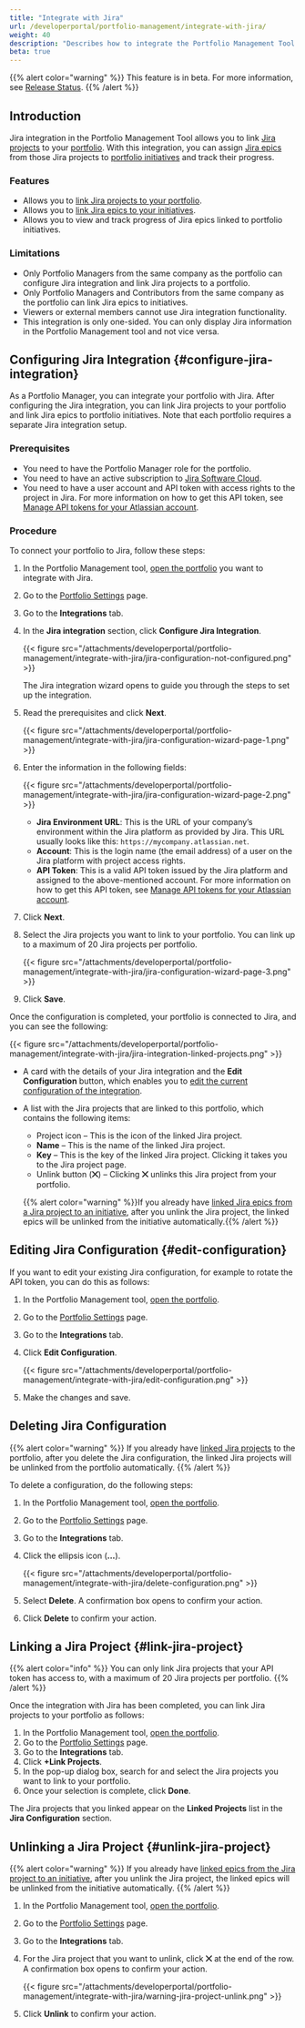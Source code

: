```yaml
---
title: "Integrate with Jira"
url: /developerportal/portfolio-management/integrate-with-jira/
weight: 40
description: "Describes how to integrate the Portfolio Management Tool with Jira."
beta: true
---
```


{{% alert color="warning" %}}
This feature is in beta. For more information, see [Release Status](/releasenotes/release-status/).
{{% /alert %}}

## Introduction

Jira integration in the Portfolio Management Tool allows you to link [Jira projects](https://www.atlassian.com/software/jira/guides/projects/overview#what-is-a-jira-project) to your [portfolio](/developerportal/portfolio-management/#portfolio-landscape). With this integration, you can assign [Jira epics](https://www.atlassian.com/agile/project-management/epics) from those Jira projects to [portfolio initiatives](/developerportal/portfolio-management/initiatives-overview/#create-new-initiative) and track their progress.

### Features

* Allows you to [link Jira projects to your portfolio](#link-jira-project).
* Allows you to [link Jira epics to your initiatives](/developerportal/portfolio-management/initiatives-overview/#link-epic-from-jira-project).
* Allows you to view and track progress of Jira epics linked to portfolio initiatives.

### Limitations

* Only Portfolio Managers from the same company as the portfolio can configure Jira integration and link Jira projects to a portfolio. 
* Only Portfolio Managers and Contributors from the same company as the portfolio can link Jira epics to initiatives.
* Viewers or external members cannot use Jira integration functionality.
* This integration is only one-sided. You can only display Jira information in the Portfolio Management tool and not vice versa. 

## Configuring Jira Integration {#configure-jira-integration}

As a Portfolio Manager, you can integrate your portfolio with Jira. After configuring the Jira integration, you can link Jira projects to your portfolio and link Jira epics to portfolio initiatives. Note that each portfolio requires a separate Jira integration setup.

### Prerequisites

* You need to have the Portfolio Manager role for the portfolio.
* You need to have an active subscription to [Jira Software Cloud](https://support.atlassian.com/jira-cloud-administration/docs/explore-jira-cloud-plans/).
* You need to have a user account and API token with access rights to the project in Jira. For more information on how to get this API token, see [Manage API tokens for your Atlassian account](https://support.atlassian.com/atlassian-account/docs/manage-api-tokens-for-your-atlassian-account/).

### Procedure

To connect your portfolio to Jira, follow these steps:

1. In the Portfolio Management tool, [open the portfolio](/developerportal/portfolio-management/#open-portfolio) you want to integrate with Jira. 
2. Go to the [Portfolio Settings](/developerportal/portfolio-management/portfolio-settings/) page.
3. Go to the **Integrations** tab.
4. In the **Jira integration** section, click **Configure Jira Integration**.

    {{< figure src="/attachments/developerportal/portfolio-management/integrate-with-jira/jira-configuration-not-configured.png" >}}

    The Jira integration wizard opens to guide you through the steps to set up the integration.

5. Read the prerequisites and click **Next**.

    {{< figure src="/attachments/developerportal/portfolio-management/integrate-with-jira/jira-configuration-wizard-page-1.png" >}}

6. Enter the information in the following fields:

    {{< figure src="/attachments/developerportal/portfolio-management/integrate-with-jira/jira-configuration-wizard-page-2.png" >}}

     * **Jira Environment URL**: This is the URL of your company’s environment within the Jira platform as provided by Jira. This URL usually looks like this: `https://mycompany.atlassian.net`.
     * **Account**: This is the login name (the email address) of a user on the Jira platform with project access rights.
     * **API Token**: This is a valid API token issued by the Jira platform and assigned to the above-mentioned account. For more information on how to get this API token, see [Manage API tokens for your Atlassian account](https://support.atlassian.com/atlassian-account/docs/manage-api-tokens-for-your-atlassian-account/).

7. Click **Next**.
8. Select the Jira projects you want to link to your portfolio. You can link up to a maximum of 20 Jira projects per portfolio.

    {{< figure src="/attachments/developerportal/portfolio-management/integrate-with-jira/jira-configuration-wizard-page-3.png" >}}

9. Click **Save**.

Once the configuration is completed, your portfolio is connected to Jira, and you can see the following:

{{< figure src="/attachments/developerportal/portfolio-management/integrate-with-jira/jira-integration-linked-projects.png" >}}

* A card with the details of your Jira integration and the **Edit Configuration** button, which enables you to [edit the current configuration of the integration](#edit-configuration). 
* A list with the Jira projects that are linked to this portfolio, which contains the following items:

    * Project icon – This is the icon of the linked Jira project.
    * **Name** – This is the name of the linked Jira project.
    * **Key** – This is the key of the linked Jira project. Clicking it takes you to the Jira project page.
    * Unlink button (**⨉**) – Clicking **⨉** unlinks this Jira project from your portfolio.

    {{% alert color="warning" %}}If you already have [linked Jira epics from a Jira project to an initiative](/developerportal/portfolio-management/initiatives-overview/#link-epic-from-jira-project), after you unlink the Jira project, the linked epics will be unlinked from the initiative automatically.{{% /alert %}}

## Editing Jira Configuration {#edit-configuration}

If you want to edit your existing Jira configuration, for example to rotate the API token, you can do this as follows:

1. In the Portfolio Management tool, [open the portfolio](/developerportal/portfolio-management/#open-portfolio).
2. Go to the [Portfolio Settings](/developerportal/portfolio-management/portfolio-settings/) page.
3. Go to the **Integrations** tab.
4. Click **Edit Configuration**.

    {{< figure src="/attachments/developerportal/portfolio-management/integrate-with-jira/edit-configuration.png" >}}

5. Make the changes and save.

## Deleting Jira Configuration

{{% alert color="warning" %}}
If you already have [linked Jira projects](#link-jira-project) to the portfolio, after you delete the Jira configuration, the linked Jira projects will be unlinked from the portfolio automatically.
{{% /alert %}}

To delete a configuration, do the following steps:

1. In the Portfolio Management tool, [open the portfolio](/developerportal/portfolio-management/#open-portfolio).
2. Go to the [Portfolio Settings](/developerportal/portfolio-management/portfolio-settings/) page.
3. Go to the **Integrations** tab.
4. Click the ellipsis icon (**...**).

   {{< figure src="/attachments/developerportal/portfolio-management/integrate-with-jira/delete-configuration.png" >}}

5. Select **Delete**. A confirmation box opens to confirm your action.
6. Click **Delete** to confirm your action.

## Linking a Jira Project {#link-jira-project}

{{% alert color="info" %}}
You can only link Jira projects that your API token has access to, with a maximum of 20 Jira projects per portfolio.
{{% /alert %}}

Once the integration with Jira has been completed, you can link Jira projects to your portfolio as follows:

1. In the Portfolio Management tool, [open the portfolio](/developerportal/portfolio-management/#open-portfolio).
2. Go to the [Portfolio Settings](/developerportal/portfolio-management/portfolio-settings/) page.
3. Go to the **Integrations** tab.
4. Click **+Link Projects**.
5. In the pop-up dialog box, search for and select the Jira projects you want to link to your portfolio.
6. Once your selection is complete, click **Done**. 

The Jira projects that you linked appear on the **Linked Projects** list in the **Jira Configuration** section.

## Unlinking a Jira Project {#unlink-jira-project}

{{% alert color="warning" %}}
If you already have [linked epics from the Jira project to an initiative](/developerportal/portfolio-management/initiatives-overview/#link-epic-from-jira-project), after you unlink the Jira project, the linked epics will be unlinked from the initiative automatically.
{{% /alert %}}

1. In the Portfolio Management tool, [open the portfolio](/developerportal/portfolio-management/#open-portfolio).
2. Go to the [Portfolio Settings](/developerportal/portfolio-management/portfolio-settings/) page.
3. Go to the **Integrations** tab.
4. For the Jira project that you want to unlink, click **⨉** at the end of the row. A confirmation box opens to confirm your action.

    {{< figure src="/attachments/developerportal/portfolio-management/integrate-with-jira/warning-jira-project-unlink.png" >}}

5. Click **Unlink** to confirm your action.
